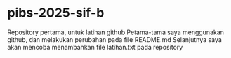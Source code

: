 # pibs-2025-sif-b
Repository pertama, untuk latihan github
Petama-tama saya menggunakan github, dan melakukan perubahan pada file README.md
Selanjutnya saya akan mencoba menambahkan file latihan.txt pada repository
